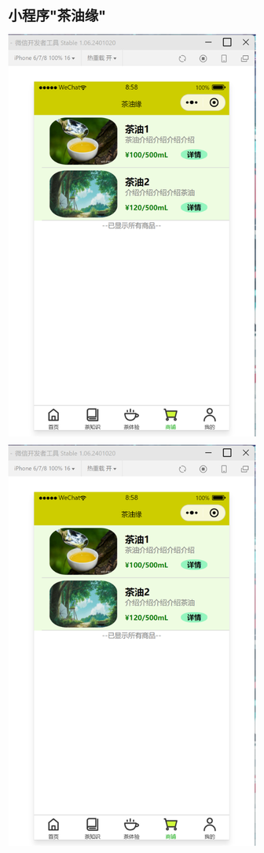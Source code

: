 # 小程序"茶油缘"

![image](https://github.com/Algorineko/tea_oil/blob/master/images/GUI/knowledge.png) 

![image](https://github.com/Algorineko/tea_oil/blob/master/images/GUI/shops.png) 
